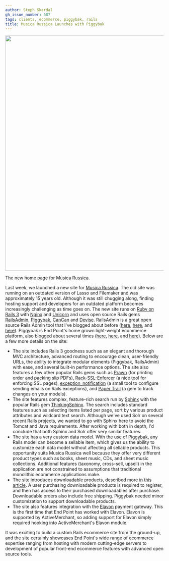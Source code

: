```yaml
---
author: Steph Skardal
gh_issue_number: 687
tags: clients, ecommerce, piggybak, rails
title: Musica Russica Launches with Piggybak
---
```


<a href="http://www.musicarussica.com/"><img border="0" src="/blog/2012/09/03/musica-russica-launches-piggybak/image-0.png" width="745"/></a>

The new home page for Musica Russica.

Last week, we launched a new site for [Musica Russica](http://www.musicarussica.com/). The old site was running on an outdated version of Lasso and Filemaker and was approximately 15 years old. Although it was still chugging along, finding hosting support and developers for an outdated platform becomes increasingly challenging as time goes on. The new site runs on [Ruby on Rails 3](http://rubyonrails.org/) with [Nginx](http://nginx.org/) and [Unicorn](http://unicorn.bogomips.org/) and uses open source Rails gems [RailsAdmin](https://github.com/sferik/rails_admin), [Piggybak](http://www.piggybak.org/), [CanCan](https://github.com/ryanb/cancan) and [Devise](https://github.com/plataformatec/devise). RailsAdmin is a great open source Rails Admin tool that I've blogged about before ([here](http://blog.endpoint.com/2011/08/railsadmin-gem-ecommerce.html), [here](http://blog.endpoint.com/2012/03/cancan-railsadmin.html), and [here](http://blog.endpoint.com/2012/02/railsadmin-import-part-2.html)). Piggybak is End Point's home grown light-weight ecommerce platform, also blogged about several times ([here](http://blog.endpoint.com/2012/01/piggybak-mountable-ecommerce-ruby-on.html), [here](http://blog.endpoint.com/2012/01/activerecord-callbacks-ecommerce-order.html), and [here](http://blog.endpoint.com/2012/06/rbenv-passenger-upgrade.html)). Below are a few more details on the site:

- The site includes Rails 3 goodness such as an elegant and thorough MVC architecture, advanced routing to encourage clean, user-friendly URLs, the ability to integrate modular elements (Piggybak, RailsAdmin) with ease, and several built-in performance options. The site also features a few other popular Rails gems such as [Prawn](http://prawn.majesticseacreature.com/) (for printing order and packing slip PDFs), [Rack-SSL-Enforcer](https://github.com/tobmatth/rack-ssl-enforcer) (a nice tool for enforcing SSL pages), [exception_notification](https://github.com/rails/exception_notification) (a small tool to configure sending emails on Rails exceptions), and [Paper Trail](https://github.com/airblade/paper_trail) (a gem to track changes on your models).
- The site features complex, feature-rich search run by [Sphinx](http://sphinxsearch.com/) with the popular Rails gem [ThinkingSphinx](http://pat.github.com/ts/en/). The search includes standard features such as selecting items listed per page, sort by various product attributes and wildcard text search. Although we've used Solr on several recent Rails projects, we wanted to go with Sphinx here to avoid the Tomcat and Java requirements. After working with both in depth, I'd conclude that both Sphinx and Solr offer very similar features.
- The site has a very custom data model. With the use of [Piggybak](http://www.piggybak.org/), any Rails model can become a sellable item, which gives us the ability to customize each data model without affecting all sellable products. This opportunity suits Musica Russica well because they offer very different product types such as books, sheet music, CDs, and sheet music collections. Additional features (taxonomy, cross-sell, upsell) in the application are not constrained to assumptions that traditional monolithic ecommerce applications make.
- The site introduces downloadable products, described more [in this article](http://blog.endpoint.com/2012/02/download-functionality-rails-ecommerce.html). A user purchasing downloadable products is required to register, and then has access to their purchased downloadables after purchase. Downloadable orders also include free shipping. Piggybak needed minor customization to support downloadable products.
- The site also features integration with the [Elavon](http://gateway.elavon.com/) payment gateway. This is the first time that End Point has worked with Elavon. Elavon is supported by ActiveMerchant, so adding support for Elavon simply required hooking into ActiveMerchant's Elavon module.

It was exciting to build a custom Rails ecommerce site from the ground-up, and the site certainly showcases End Point's wide range of ecommerce expertise ranging from hosting with modern cutting-edge servers to development of popular front-end ecommerce features with advanced open source tools.
